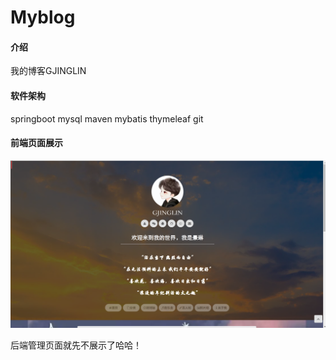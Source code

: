 # Myblog

#### 介绍
我的博客GJINGLIN

#### 软件架构
springboot
mysql
maven
mybatis
thymeleaf
git


#### 前端页面展示
![输入图片说明](picture/image-20221019102442085.png)


后端管理页面就先不展示了哈哈！




